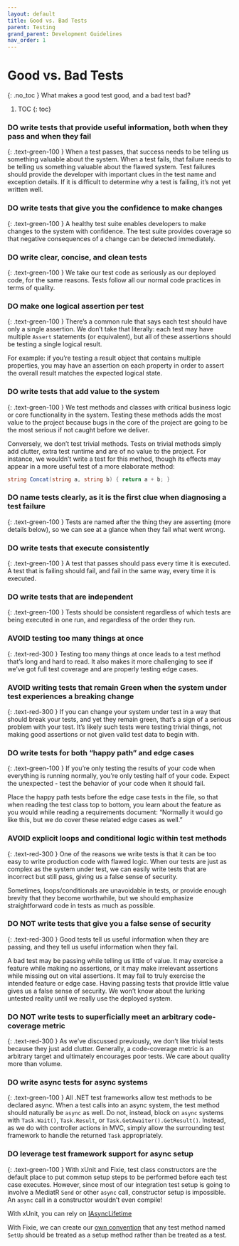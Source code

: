 ```yaml
---
layout: default
title: Good vs. Bad Tests
parent: Testing
grand_parent: Development Guidelines
nav_order: 1
---
```


# Good vs. Bad Tests
{: .no_toc }
What makes a good test good, and a bad test bad?

1. TOC
{: toc}

### **DO** write tests that provide useful information, both when they pass and when they fail
{: .text-green-100 }
When a test passes, that success needs to be telling us something valuable about the system. When a test fails, that failure needs to be telling us something valuable about the flawed system. Test failures should provide the developer with important clues in the test name and exception details. If it is difficult to determine why a test is failing, it’s not yet written well.

### **DO** write tests that give you the confidence to make changes
{: .text-green-100 }
A healthy test suite enables developers to make changes to the system with confidence. The test suite provides coverage so that negative consequences of a change can be detected immediately.

### **DO** write clear, concise, and clean tests
{: .text-green-100 }
We take our test code as seriously as our deployed code, for the same reasons. Tests follow all our normal code practices in terms of quality.

### **DO** make one logical assertion per test
{: .text-green-100 }
There’s a common rule that says each test should have only a single assertion.  We don’t take that literally: each test may have multiple `Assert` statements (or equivalent), but all of these assertions should be testing a single logical result.

For example: if you’re testing a result object that contains multiple properties, you may have an assertion on each property in order to assert the overall result matches the expected logical state.

### **DO** write tests that add value to the system
{: .text-green-100 }
We test methods and classes with critical business logic or core functionality in the system.  Testing these methods adds the most value to the project because bugs in the core of the project are going to be the most serious if not caught before we deliver.

Conversely, we don’t test trivial methods.  Tests on trivial methods simply add clutter, extra test runtime and are of no value to the project.  For instance, we wouldn’t write a test for this method, though its effects may appear in a more useful test of a more elaborate method:

```csharp
string Concat(string a, string b) { return a + b; }
```

### **DO** name tests clearly, as it is the first clue when diagnosing a test failure
{: .text-green-100 }
Tests are named after the thing they are asserting (more details below), so we can see at a glance when they fail what went wrong.

### **DO** write tests that execute consistently
{: .text-green-100 }
A test that passes should pass every time it is executed. A test that is failing should fail, and fail in the same way, every time it is executed.

### **DO** write tests that are independent
{: .text-green-100 }
Tests should be consistent regardless of which tests are being executed in one run, and regardless of the order they run.

### **AVOID** testing too many things at once
{: .text-red-300 }
Testing too many things at once leads to a test method that’s long and hard to read.  It also makes it more challenging to see if we’ve got full test coverage and are properly testing edge cases.

### **AVOID** writing tests that remain Green when the system under test experiences a breaking change
{: .text-red-300 }
If you can change your system under test in a way that should break your tests, and yet they remain green, that’s a sign of a serious problem with your test.  It’s likely such tests were testing trivial things, not making good assertions or not given valid test data to begin with.

### **DO** write tests for both “happy path” and edge cases
{: .text-green-100 }
If you’re only testing the results of your code when everything is running normally, you’re only testing half of your code.  Expect the unexpected - test the behavior of your code when it should fail.

Place the happy path tests before the edge case tests in the file, so that when reading the test class top to bottom, you learn about the feature as you would while reading a requirements document: “Normally it would go like this, but we do cover these related edge cases as well.”

### **AVOID** explicit loops and conditional logic within test methods
{: .text-red-300 }
One of the reasons we write tests is that it can be too easy to write production code with flawed logic. When our tests are just as complex as the system under test, we can easily write tests that are incorrect but still pass, giving us a false sense of security.

Sometimes, loops/conditionals are unavoidable in tests, or provide enough brevity that they become worthwhile, but we should emphasize straightforward code in tests as much as possible.

### **DO NOT** write tests that give you a false sense of security
{: .text-red-300 }
Good tests tell us useful information when they are passing, and they tell us useful information when they fail.

A bad test may be passing while telling us little of value. It may exercise a feature while making no assertions, or it may make irrelevant assertions while missing out on vital assertions. It may fail to truly exercise the intended feature or edge case. Having passing tests that provide little value gives us a false sense of security. We won’t know about the lurking untested reality until we really use the deployed system.

### **DO NOT** write tests to superficially meet an arbitrary code-coverage metric
{: .text-red-300 }
As we’ve discussed previously, we don’t like trivial tests because they just add clutter.  Generally, a code-coverage metric is an arbitrary target and ultimately encourages poor tests.  We care about quality more than volume.

### **DO** write async tests for async systems
{: .text-green-100 }
All .NET test frameworks allow test methods to be declared async. When a test calls into an async system, the test method should naturally be `async` as well. Do not, instead, block on `async` systems with `Task.Wait()`, `Task.Result`, or `Task.GetAwaiter().GetResult()`. Instead, as we do with controller actions in MVC, simply allow the surrounding test framework to handle the returned `Task` appropriately.

### **DO** leverage test framework support for async setup
{: .text-green-100 }
With xUnit and Fixie, test class constructors are the default place to put common setup steps to be performed
before each test case executes. 
However, since most of our integration test setup is going to involve a 
MediatR `Send` or other `async` call, constructor setup is impossible. An `async` call in a
constructor wouldn’t even compile!

With xUnit, you can rely on [IAsyncLifetime](https://stackoverflow.com/a/45906269)

With Fixie, we can create our [own convention](https://github.com/fixie/fixie/wiki#putting-it-all-together) that any test method named `SetUp` should be treated as a setup method rather than be treated as a test.

